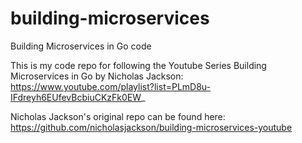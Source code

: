 # building-microservices
Building Microservices in Go code

This is my code repo for following the Youtube Series Building Microservices in Go by Nicholas Jackson: https://www.youtube.com/playlist?list=PLmD8u-IFdreyh6EUfevBcbiuCKzFk0EW_

Nicholas Jackson's original repo can be found here:
https://github.com/nicholasjackson/building-microservices-youtube


